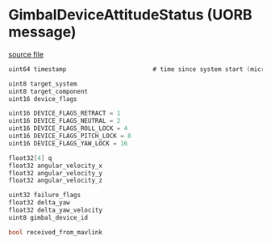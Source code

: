 # GimbalDeviceAttitudeStatus (UORB message)

[source file](https://github.com/PX4/PX4-Autopilot/blob/main/msg/GimbalDeviceAttitudeStatus.msg)

```c
uint64 timestamp						# time since system start (microseconds)

uint8 target_system
uint8 target_component
uint16 device_flags

uint16 DEVICE_FLAGS_RETRACT = 1
uint16 DEVICE_FLAGS_NEUTRAL = 2
uint16 DEVICE_FLAGS_ROLL_LOCK = 4
uint16 DEVICE_FLAGS_PITCH_LOCK = 8
uint16 DEVICE_FLAGS_YAW_LOCK = 16

float32[4] q
float32 angular_velocity_x
float32 angular_velocity_y
float32 angular_velocity_z

uint32 failure_flags
float32 delta_yaw
float32 delta_yaw_velocity
uint8 gimbal_device_id

bool received_from_mavlink

```
